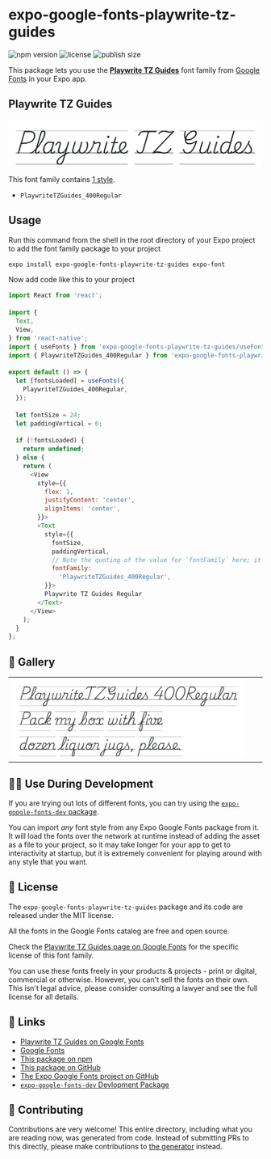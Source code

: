 # expo-google-fonts-playwrite-tz-guides

![npm version](https://flat.badgen.net/npm/v/expo-google-fonts-playwrite-tz-guides)
![license](https://flat.badgen.net/github/license/expo/google-fonts)
![publish size](https://flat.badgen.net/packagephobia/install/expo-google-fonts-playwrite-tz-guides)

This package lets you use the [**Playwrite TZ Guides**](https://fonts.google.com/specimen/Playwrite+TZ+Guides) font family from [Google Fonts](https://fonts.google.com/) in your Expo app.

## Playwrite TZ Guides

![Playwrite TZ Guides](./font-family.png)

This font family contains [1 style](#-gallery).

- `PlaywriteTZGuides_400Regular`

## Usage

Run this command from the shell in the root directory of your Expo project to add the font family package to your project
```sh
expo install expo-google-fonts-playwrite-tz-guides expo-font
```

Now add code like this to your project
```js
import React from 'react';

import {
  Text,
  View,
} from 'react-native';
import { useFonts } from 'expo-google-fonts-playwrite-tz-guides/useFonts';
import { PlaywriteTZGuides_400Regular } from 'expo-google-fonts-playwrite-tz-guides/400Regular';

export default () => {
  let [fontsLoaded] = useFonts({
    PlaywriteTZGuides_400Regular,
  });

  let fontSize = 24;
  let paddingVertical = 6;

  if (!fontsLoaded) {
    return undefined;
  } else {
    return (
      <View
        style={{
          flex: 1,
          justifyContent: 'center',
          alignItems: 'center',
        }}>
        <Text
          style={{
            fontSize,
            paddingVertical,
            // Note the quoting of the value for `fontFamily` here; it expects a string!
            fontFamily:
              'PlaywriteTZGuides_400Regular',
          }}>
          Playwrite TZ Guides Regular
        </Text>
      </View>
    );
  }
};

```

## 🔡 Gallery


||||
|-|-|-|
|![PlaywriteTZGuides_400Regular](.//400Regular/PlaywriteTZGuides_400Regular.ttf.png)||||


## 👩‍💻 Use During Development

If you are trying out lots of different fonts, you can try using the [`expo-google-fonts-dev` package](https://github.com/freeboub/google-fonts/tree/master/font-packages/dev#readme).

You can import *any* font style from any Expo Google Fonts package from it. It will load the fonts
over the network at runtime instead of adding the asset as a file to your project, so it may take longer
for your app to get to interactivity at startup, but it is extremely convenient
for playing around with any style that you want.

## 📖 License

The `expo-google-fonts-playwrite-tz-guides` package and its code are released under the MIT license.

All the fonts in the Google Fonts catalog are free and open source.

Check the [Playwrite TZ Guides page on Google Fonts](https://fonts.google.com/specimen/Playwrite+TZ+Guides) for the specific license of this font family.

You can use these fonts freely in your products & projects - print or digital, commercial or otherwise. However, you can't sell the fonts on their own. This isn't legal advice, please consider consulting a lawyer and see the full license for all details.

## 🔗 Links

- [Playwrite TZ Guides on Google Fonts](https://fonts.google.com/specimen/Playwrite+TZ+Guides)
- [Google Fonts](https://fonts.google.com/)
- [This package on npm](https://www.npmjs.com/package/expo-google-fonts-playwrite-tz-guides)
- [This package on GitHub](https://github.com/freeboub/google-fonts/tree/master/font-packages/playwrite-tz-guides)
- [The Expo Google Fonts project on GitHub](https://github.com/freeboub/google-fonts)
- [`expo-google-fonts-dev` Devlopment Package](https://github.com/freeboub/google-fonts/tree/master/font-packages/dev)

## 🤝 Contributing

Contributions are very welcome! This entire directory, including what you are reading now, was generated from code. Instead of submitting PRs to this directly, please make contributions to [the generator](https://github.com/freeboub/google-fonts/tree/master/packages/generator) instead.
